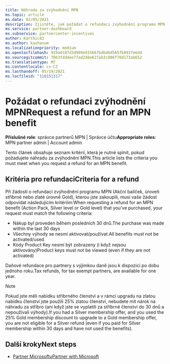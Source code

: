 ```yaml
---
title: Náhrada za zvýhodnění MPN
ms.topic: article
ms.date: 02/05/2021
description: Zjistěte, jak požádat o refundaci zvýhodnění programu MPN a kritéria, která jsou nezbytná pro nárok.
ms.service: partner-dashboard
ms.subservice: partnercenter-incentives
author: Karthic83
ms.author: kashanum
ms.localizationpriority: medium
ms.openlocfilehash: 919a0187d3d999e935667bdbd6d565fb093fe6dd
ms.sourcegitcommit: 7063fdddee77ad2d8e627ab3c806f76d173ab652
ms.translationtype: MT
ms.contentlocale: cs-CZ
ms.lasthandoff: 05/19/2021
ms.locfileid: "110151317"
---
```

# <a name="request-a-refund-for-an-mpn-benefit"></a><span data-ttu-id="ea3b1-103">Požádat o refundaci zvýhodnění MPN</span><span class="sxs-lookup"><span data-stu-id="ea3b1-103">Request a refund for an MPN benefit</span></span>

<span data-ttu-id="ea3b1-104">**Příslušné role**: správce partnerů MPN | Správce účtu</span><span class="sxs-lookup"><span data-stu-id="ea3b1-104">**Appropriate roles**: MPN partner admin | Account admin</span></span>

<span data-ttu-id="ea3b1-105">Tento článek obsahuje seznam kritérií, která je nutné splnit, pokud požadujete náhradu za zvýhodnění MPN.</span><span class="sxs-lookup"><span data-stu-id="ea3b1-105">This article lists the criteria you must meet when you request a refund for an MPN benefit.</span></span>

## <a name="criteria-for-a-refund"></a><span data-ttu-id="ea3b1-106">Kritéria pro refundaci</span><span class="sxs-lookup"><span data-stu-id="ea3b1-106">Criteria for a refund</span></span>
<span data-ttu-id="ea3b1-107">Při žádosti o refundaci zvýhodnění programu MPN (Akční balíček, úroveň stříbrné nebo zlaté úrovně Gold), kterou jste zakoupili, musí vaše žádost odpovídat následujícím kritériím:</span><span class="sxs-lookup"><span data-stu-id="ea3b1-107">When requesting a refund for an MPN benefit (Action Pack, Silver level or Gold level) that you’ve purchased, your request must match the following criteria:</span></span>

- <span data-ttu-id="ea3b1-108">Nákup byl proveden během posledních 30 dnů.</span><span class="sxs-lookup"><span data-stu-id="ea3b1-108">The purchase was made within the last 30 days</span></span>
- <span data-ttu-id="ea3b1-109">Všechny výhody se nesmí aktivovat/používat.</span><span class="sxs-lookup"><span data-stu-id="ea3b1-109">All benefits must not be activated/used</span></span>
- <span data-ttu-id="ea3b1-110">Kódy Product Key nesmí být zobrazeny (i když nejsou aktivovány)</span><span class="sxs-lookup"><span data-stu-id="ea3b1-110">Product keys must not be viewed (even if they are not activated)</span></span>

<span data-ttu-id="ea3b1-111">Daňové refundace pro partnery s výjimkou daně jsou k dispozici po dobu jednoho roku.</span><span class="sxs-lookup"><span data-stu-id="ea3b1-111">Tax refunds, for tax exempt partners, are available for one year.</span></span>

>[!NOTE]
><span data-ttu-id="ea3b1-112">Pokud jste měli nabídku stříbrného členství a v rámci upgradu na zlatou nabídku členství jste použili 25% zlatou členství, nebudete mít nárok na náhradu za stříbro (ani když jste se vyplatili za stříbrné členství do 30 dnů a nepoužívali výhody).</span><span class="sxs-lookup"><span data-stu-id="ea3b1-112">If you had a Silver membership offer, and you used the 25% Gold membership discount to upgrade to a Gold membership offer, you are not eligible for a Silver refund (even if you paid for Silver membership within 30 days and have not used the benefits).</span></span>

## <a name="next-steps"></a><span data-ttu-id="ea3b1-113">Další kroky</span><span class="sxs-lookup"><span data-stu-id="ea3b1-113">Next steps</span></span>

- [<span data-ttu-id="ea3b1-114">Partner Microsoftu</span><span class="sxs-lookup"><span data-stu-id="ea3b1-114">Partner with Microsoft</span></span>](mpn-overview.md)
